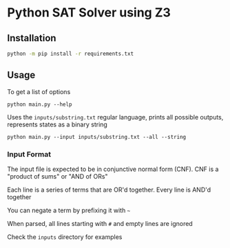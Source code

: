 # Python SAT Solver using Z3

## Installation

```bash
python -m pip install -r requirements.txt
```

## Usage

To get a list of options
```
python main.py --help
```

Uses the `inputs/substring.txt` regular language, prints all possible outputs, represents states as a binary string
```
python main.py --input inputs/substring.txt --all --string
```

### Input Format

The input file is expected to be in conjunctive normal form (CNF). CNF is a
"product of sums" or "AND of ORs"

Each line is a series of terms that are OR'd together. Every line is AND'd together

You can negate a term by prefixing it with `~`

When parsed, all lines starting with `#` and empty lines are ignored

Check the `inputs` directory for examples
